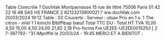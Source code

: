 Table Corecriííe ? Dochìlak Montparnasse 15 rue de littré 75006 Paris 01 42 22 16 48 SAS HS FRANCE 2 82123213900021 !‘ ww.dochllak.com 20/03/2024 19:12 Table : 02 Couverts : Serveur : utsav Prix en 1 s. 1 The citron - miel 1 1 kimchi Blblfflbap bœuf Total TTC DU : Total HT TVA 10,00 4,50 15,00 4,50 24,00 21,82 2,18 Pro-forma Fre.UE2EE-UE2EE001525/l [ 2 7-397792- “31 iMprifflé le 20/03/24 - 19:45 MERCI ET A BIENTOT :